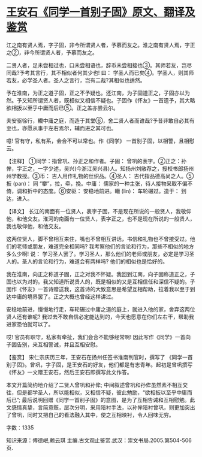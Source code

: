 # [王安石《同学一首别子固》原文、翻译及鉴赏](https://www.vrrw.net/wx/14185.html)

江之南有贤人焉，字子固，非今所谓贤人者，予慕而友之。淮之南有贤人焉，字正之②，非今所谓贤人者，予慕而友之。

二贤人者，足未尝相过也，口未尝相语也，辞币未尝相接也③。其师若友，岂尽同哉?予考其言行，其不相似者何其少也! 曰： 学圣人而已矣④。学圣人，则其师若友，必学圣人者。圣人之言行，岂有二哉?其相似也适然。

予在淮南，为正之道子固，正之不予疑也。还江南，为子固道正之，子固亦以为然。予又知所谓贤人者，既相似又相信不疑也。子固作《怀友》一首遗予，其大略欲相扳以至乎中庸而后已⑤。正之盖亦尝云尔。

夫安驱徐行，轥中庸之庭，而造于其堂⑥，舍二贤人者而谁哉?予昔非敢自必其有至也，亦愿从事于左右焉尔，辅而进之其可也。

噫! 官有守，私有系，会合不可以常也。作《同学》 一首别子固，以相警，且相慰云。



【注释】 ①同学：指曾巩、孙正之和作者。子固： 曾巩的表字。②正之：孙侔，字正之，一字少述，吴兴(今浙江吴兴县)人。知扬州刘敞荐之，授校书郎扬州州学教授。③币： 古人用作礼物的丝织品。④圣人： 古代指品德高尚之人。⑤扳 (pan)： 同 “攀”，拉，牵，挽。中庸： 儒家的一种主张，待人接物采取不偏不倚，调和折中的态度。⑥安驱： 安稳地前进。轥 (lin)： 车轮碾过。造于： 到达，进入。

【译文】 长江的南面有一位贤人，表字子固，不是现在所说的一般贤人，我敬仰他，和他交友。淮河的南面有一位贤人，表字正之，也不是现在所说的一般贤人，我也敬仰他，和他交友。

这两位贤人，脚不曾相互来住，嘴也不曾相互讲话，书信和礼物也不曾接受过。他们的老师或朋友，难道完全相同吗? 我考察他们的言论和行为，那些不相似的地方多么少啊! 说： 学习圣人罢了。学习圣人，那么他们的老师或朋友，必定是学习圣人的。圣人的言论和行为，难道会有两样吗? 他们的相似也是恰好的。

我在淮南，向正之称道子固，正之对我不怀疑。我回到江南，向子固称道正之，子固也以为对的。我又知道所说贤人的，既是相似的又是互相信任和深信不疑的。子固作《怀友》一首诗赠送我，这首诗的大致意思是希望互相帮助，拉着我以至于到达中庸的境界罢了。正之大概也曾经这样讲过。

安稳地前进，慢慢地行走，车轮碾过中庸之道的庭上，就进入他的家，舍弃这两位贤人还有谁呢? 我过去不敢自信必定能达到的，今天也愿意在你们左右干，帮助我进家恐怕就可以了。

哎! 官员有职守，私家有牵扯，我们会合不能够经常啊! 因此写作《同学》一首向子固告别，来互相警诫，并且互相安慰。

【鉴赏】 宋仁宗庆历三年，王安石在扬州任签书淮南判官时，撰写了 《同学一首别子固》。曾巩，字子固，是王安石的好友，他们都是有志青年。起初是曾巩撰写《怀友》一文赠王安石，然后王安石即撰写此文作答。

本文开篇简约地介绍了二贤人曾巩和孙侔; 中间叙述曾巩和孙侔虽然素不相互交往，但是都学圣人，所以能相似，又相信不疑，彼此勉励，“欲相扳以至乎中庸而后已”; 最后说明回赠《同学一首别子固》的意图，是为了互相告诫和互相慰勉。此文感情真挚，言简意赅，层次分明，采用陪衬手法，以孙侔陪衬曾巩，则更加突出了曾巩，同时又把自己的看法融入其中，使之互相映衬，令人回味无穷。

字数：1335

知识来源：傅德岷,赖云琪 主编.古文观止鉴赏.武汉：崇文书局.2005.第504-506页.

